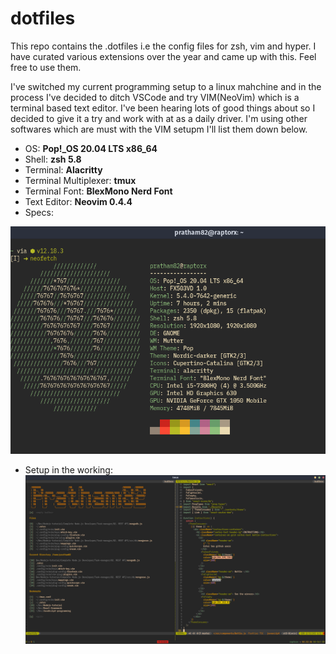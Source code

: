 # dotfiles

This repo contains the .dotfiles i.e the config files for zsh, vim and hyper. I have curated various extensions over the year and came up with this. Feel free to use them.

I've switched my current programming setup to a linux mahchine and in the process I've decided to ditch VSCode and try VIM(NeoVim) which is a terminal based text editor. I've been hearing lots of good things about so I decided to give it a try and work with at as a daily driver. I'm using other softwares which are must with the VIM setupm I'll list them down below.

- OS: **Pop!_OS 20.04 LTS x86_64**
- Shell: **zsh 5.8** 
- Terminal: **Alacritty**
- Terminal Multiplexer: **tmux**
- Terminal Font: **BlexMono Nerd Font**
- Text Editor: **Neovim 0.4.4**
- Specs:


![](https://github.com/Pratham82/dotfiles/blob/master/PC%20Specs.png)




- Setup in the working:
![](https://github.com/Pratham82/dotfiles/blob/master/Neovim%20Setup.png)
